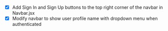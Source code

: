 - [x] Add Sign In and Sign Up buttons to the top right corner of the navbar in Navbar.jsx
- [x] Modify navbar to show user profile name with dropdown menu when authenticated
